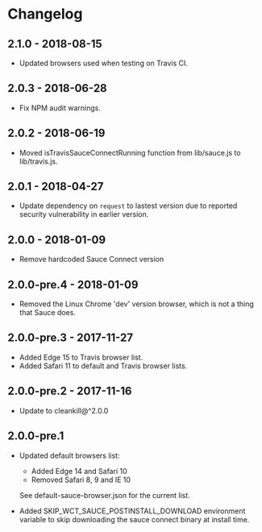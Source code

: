# Changelog

<!-- ## Unreleased -->
<!-- Add new, unreleased changes here. -->

## 2.1.0 - 2018-08-15

- Updated browsers used when testing on Travis CI.

## 2.0.3 - 2018-06-28

- Fix NPM audit warnings.

## 2.0.2 - 2018-06-19

- Moved isTravisSauceConnectRunning function from lib/sauce.js to lib/travis.js.

## 2.0.1 - 2018-04-27

- Update dependency on `request` to lastest version due to reported security vulnerability in earlier version.

## 2.0.0 - 2018-01-09

- Remove hardcoded Sauce Connect version

## 2.0.0-pre.4 - 2018-01-09

- Removed the Linux Chrome 'dev' version browser, which is not a thing that Sauce does.

## 2.0.0-pre.3 - 2017-11-27

- Added Edge 15 to Travis browser list.
- Added Safari 11 to default and Travis browser lists.

## 2.0.0-pre.2 - 2017-11-16

- Update to cleankill@^2.0.0

## 2.0.0-pre.1

- Updated default browsers list:

  - Added Edge 14 and Safari 10
  - Removed Safari 8, 9 and IE 10

  See default-sauce-browser.json for the current list.

- Added SKIP_WCT_SAUCE_POSTINSTALL_DOWNLOAD environment variable to skip
downloading the sauce connect binary at install time.
